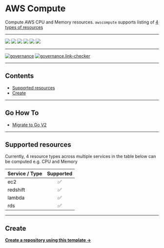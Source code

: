 # AWS Compute

Compute AWS CPU and Memory resources.
`awscompute` supports listing of [4 types of resources](#supported-resources)

---

![](https://img.shields.io/github/commit-activity/m/cloudkats/awscompute)
![](https://img.shields.io/github/last-commit/cloudkats/awscompute)
[![](https://img.shields.io/github/license/ivankatliarchuk/.github)](https://github.com/ivankatliarchuk/.github/LICENCE)
[![](https://img.shields.io/github/languages/code-size/cloudkats/awscompute)](https://github.com/cloudkats/awscompute)
[![](https://img.shields.io/github/repo-size/cloudkats/awscompute)](https://github.com/cloudkats/awscompute)
![](https://img.shields.io/github/languages/top/cloudkats/awscompute?color=green&logo=markdown&logoColor=blue)

---

[![governance][governance-badge]][governance-action]
[![governance.link-checker][governance.link-checker.badge]][governance.link-checker.status]

---

<!-- START doctoc generated TOC please keep comment here to allow auto update -->
<!-- DON'T EDIT THIS SECTION, INSTEAD RE-RUN doctoc TO UPDATE -->
## Contents

- [Supported resources](#supported-resources)
- [Create](#create)

<!-- END doctoc generated TOC please keep comment here to allow auto update -->

---

## Go How To

- [Migrate to Go V2](https://aws.github.io/aws-sdk-go-v2/docs/migrating/)

---

## Supported resources

Currently, 4 resource types across multiple services in the table below can be computed e.g. CPU and Memory

| Service / Type | Supported |
| :------------- | :--: |
| ec2 | ✅ |
| redshift | ✅ |
| lambda | ✅ |
| rds | ✅ |

---

## Create

[**Create a repository using this template →**][template.generate]

<!-- resources -->
[template.generate]: https://github.com/cloudkats/awscompute/generate
[code-style.badge]: https://img.shields.io/badge/code_style-prettier-ff69b4.svg?style=flat-square

[governance-badge]: https://github.com/cloudkats/awscompute/actions/workflows/governance.bot.yml/badge.svg
[governance-action]: https://github.com/cloudkats/awscompute/actions/workflows/governance.bot.yml

[governance.link-checker.badge]: https://github.com/cloudkats/awscompute/actions/workflows/governance.links-checker.yml/badge.svg
[governance.link-checker.status]: https://github.com/cloudkats/awscompute/actions/workflows/governance.links-checker.yml
